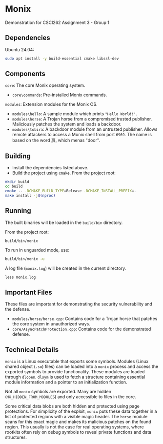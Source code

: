 # Monix

Demonstration for CSCI262 Assignment 3 - Group 1

## Dependencies

Ubuntu 24.04:

```sh
sudo apt install -y build-essential cmake libssl-dev
```

## Components

`core`: The core Monix operating system.
 - `core\commands`: Pre-installed Monix commands.

`modules`: Extension modules for the Monix OS.
 - `modules\hello`: A sample module which prints `"Hello World!"`.
 - `modules\horse`: A Trojan horse from a compromised trusted publisher. Maliciously patches the
 system and loads a backdoor.
 - `modules\tobira`: A backdoor module from an untrusted publisher. Allows remote attackers to
 access a Monix shell from port `6969`. The name is based on the word 扉, which menas "door".

## Building

- Install the dependencies listed above.
- Build the project using `cmake`. From the project root:

```sh
mkdir build
cd build
cmake .. -DCMAKE_BUILD_TYPE=Release -DCMAKE_INSTALL_PREFIX=.
make install -j$(nproc)
```

## Running

The built binaries will be loaded in the `build/bin` directory.

From the project root:

```sh
build/bin/monix
```

To run in unguarded mode, use:

```sh
build/bin/monix -u
```

A log file (`monix.log`) will be created in the current directory.

```
less monix.log
```

## Important Files

These files are important for demonstrating the security vulnerability and the defense.

- `modules/horse/horse.cpp`: Contains code for a Trojan horse that patches the core system in
unauthorized ways.
- `core/AsyncPatchProtection.cpp`: Contains code for the demonstrated defense.

## Technical Details

`monix` is a Linux executable that exports some symbols. Modules (Linux shared object (`.so`) files)
can be loaded into a `monix` process and access the exported symbols to provide functionality.
These modules are loaded through `dlopen`. `dlsym` is used to fetch a structure containing essential
module information and a pointer to an initialization function.

Not all `monix` symbols are exported. Many are hidden (`MX_HIDDEN_FROM_MODULES`) and only accessible
to files in the core.

Some critical data blobs are both hidden and protected using page protections. For simplicity of the
exploit, `monix` puts these data together in a list of protected regions with a visible magic
header. The `horse` module scans for this exact magic and makes its malicious patches on the found
region. This usually is not the case for real operating systems, where rootkits often rely on debug
symbols to reveal private functions and data structures.
